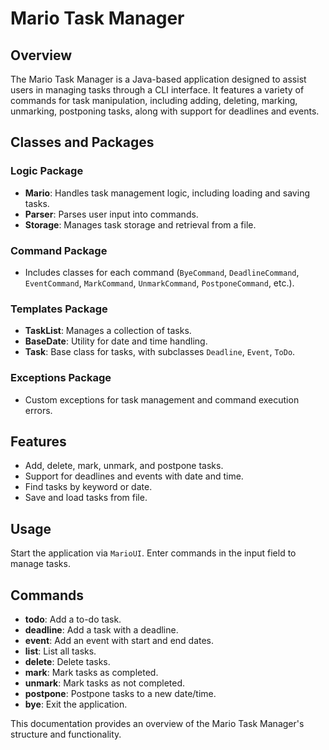 # Mario Task Manager

## Overview
The Mario Task Manager is a Java-based application designed to assist users in managing tasks through a CLI interface. It features a variety of commands for task manipulation, including adding, deleting, marking, unmarking, postponing tasks, along with support for deadlines and events.

## Classes and Packages

### Logic Package
- **Mario**: Handles task management logic, including loading and saving tasks.
- **Parser**: Parses user input into commands.
- **Storage**: Manages task storage and retrieval from a file.

### Command Package
- Includes classes for each command (`ByeCommand`, `DeadlineCommand`, `EventCommand`, `MarkCommand`, `UnmarkCommand`, `PostponeCommand`, etc.).

### Templates Package
- **TaskList**: Manages a collection of tasks.
- **BaseDate**: Utility for date and time handling.
- **Task**: Base class for tasks, with subclasses `Deadline`, `Event`, `ToDo`.

### Exceptions Package
- Custom exceptions for task management and command execution errors.

## Features
- Add, delete, mark, unmark, and postpone tasks.
- Support for deadlines and events with date and time.
- Find tasks by keyword or date.
- Save and load tasks from file.

## Usage
Start the application via `MarioUI`. Enter commands in the input field to manage tasks.

## Commands
- **todo**: Add a to-do task.
- **deadline**: Add a task with a deadline.
- **event**: Add an event with start and end dates.
- **list**: List all tasks.
- **delete**: Delete tasks.
- **mark**: Mark tasks as completed.
- **unmark**: Mark tasks as not completed.
- **postpone**: Postpone tasks to a new date/time.
- **bye**: Exit the application.

This documentation provides an overview of the Mario Task Manager's structure and functionality.
